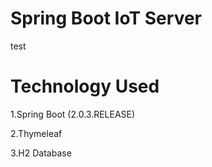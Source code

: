 # Spring Boot IoT Server
test
# Technology Used
1.Spring Boot (2.0.3.RELEASE)

2.Thymeleaf

3.H2 Database
